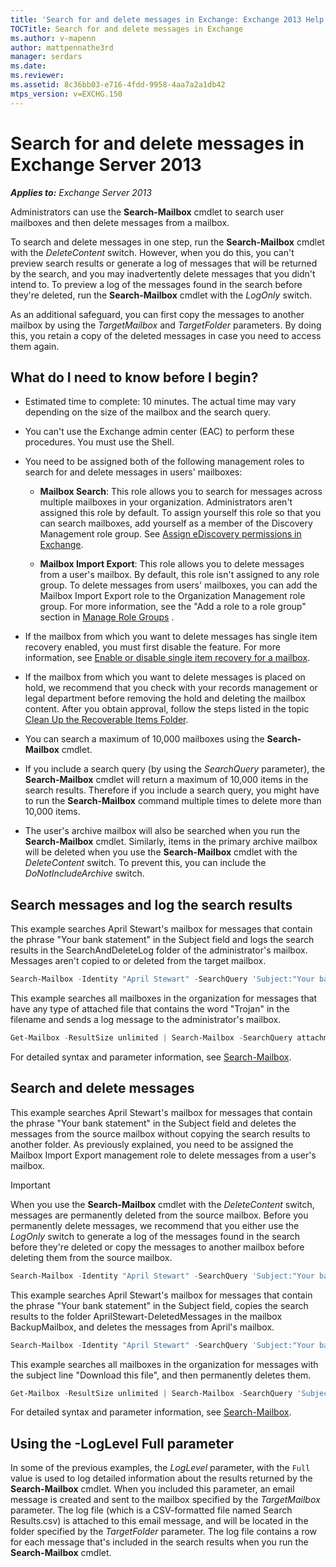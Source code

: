 ```yaml
---
title: 'Search for and delete messages in Exchange: Exchange 2013 Help'
TOCTitle: Search for and delete messages in Exchange
ms.author: v-mapenn
author: mattpennathe3rd
manager: serdars
ms.date:
ms.reviewer:
ms.assetid: 8c36bb03-e716-4fdd-9958-4aa7a2a1db42
mtps_version: v=EXCHG.150
---
```


# Search for and delete messages in Exchange Server 2013

_**Applies to:** Exchange Server 2013_

Administrators can use the **Search-Mailbox** cmdlet to search user mailboxes and then delete messages from a mailbox.

To search and delete messages in one step, run the **Search-Mailbox** cmdlet with the _DeleteContent_ switch. However, when you do this, you can't preview search results or generate a log of messages that will be returned by the search, and you may inadvertently delete messages that you didn't intend to. To preview a log of the messages found in the search before they're deleted, run the **Search-Mailbox** cmdlet with the _LogOnly_ switch.

As an additional safeguard, you can first copy the messages to another mailbox by using the _TargetMailbox_ and _TargetFolder_ parameters. By doing this, you retain a copy of the deleted messages in case you need to access them again.

## What do I need to know before I begin?

- Estimated time to complete: 10 minutes. The actual time may vary depending on the size of the mailbox and the search query.

- You can't use the Exchange admin center (EAC) to perform these procedures. You must use the Shell.

- You need to be assigned both of the following management roles to search for and delete messages in users' mailboxes:

  - **Mailbox Search**: This role allows you to search for messages across multiple mailboxes in your organization. Administrators aren't assigned this role by default. To assign yourself this role so that you can search mailboxes, add yourself as a member of the Discovery Management role group. See [Assign eDiscovery permissions in Exchange](assign-ediscovery-permissions-exchange-2013-help.md).

  - **Mailbox Import Export**: This role allows you to delete messages from a user's mailbox. By default, this role isn't assigned to any role group. To delete messages from users' mailboxes, you can add the Mailbox Import Export role to the Organization Management role group. For more information, see the "Add a role to a role group" section in [Manage Role Groups](https://technet.microsoft.com/library/ab9b7a3b-bf67-4ba1-bde5-8e6ac174b82c.aspx) .

- If the mailbox from which you want to delete messages has single item recovery enabled, you must first disable the feature. For more information, see [Enable or disable single item recovery for a mailbox](enable-or-disable-single-item-recovery-exchange-2013-help.md).

- If the mailbox from which you want to delete messages is placed on hold, we recommend that you check with your records management or legal department before removing the hold and deleting the mailbox content. After you obtain approval, follow the steps listed in the topic [Clean Up the Recoverable Items Folder](https://technet.microsoft.com/library/82c310f8-de2f-46f2-8e1a-edb6055d6e69.aspx).

- You can search a maximum of 10,000 mailboxes using the **Search-Mailbox** cmdlet.

- If you include a search query (by using the *SearchQuery* parameter), the **Search-Mailbox** cmdlet will return a maximum of 10,000 items in the search results. Therefore if you include a search query, you might have to run the **Search-Mailbox** command multiple times to delete more than 10,000 items.

- The user's archive mailbox will also be searched when you run the **Search-Mailbox** cmdlet. Similarly, items in the primary archive mailbox will be deleted when you use the **Search-Mailbox** cmdlet with the _DeleteContent_ switch. To prevent this, you can include the *DoNotIncludeArchive* switch.

## Search messages and log the search results

This example searches April Stewart's mailbox for messages that contain the phrase "Your bank statement" in the Subject field and logs the search results in the SearchAndDeleteLog folder of the administrator's mailbox. Messages aren't copied to or deleted from the target mailbox.

```powershell
Search-Mailbox -Identity "April Stewart" -SearchQuery 'Subject:"Your bank statement"' -TargetMailbox administrator -TargetFolder "SearchAndDeleteLog" -LogOnly -LogLevel Full
```

This example searches all mailboxes in the organization for messages that have any type of attached file that contains the word "Trojan" in the filename and sends a log message to the administrator's mailbox.

```powershell
Get-Mailbox -ResultSize unlimited | Search-Mailbox -SearchQuery attachment:trojan* -TargetMailbox administrator -TargetFolder "SearchAndDeleteLog" -LogOnly -LogLevel Full
```

For detailed syntax and parameter information, see [Search-Mailbox](https://docs.microsoft.com/powershell/module/exchange/mailboxes/search-mailbox).

## Search and delete messages

This example searches April Stewart's mailbox for messages that contain the phrase "Your bank statement" in the Subject field and deletes the messages from the source mailbox without copying the search results to another folder. As previously explained, you need to be assigned the Mailbox Import Export management role to delete messages from a user's mailbox.

> [!IMPORTANT]
> When you use the **Search-Mailbox** cmdlet with the _DeleteContent_ switch, messages are permanently deleted from the source mailbox. Before you permanently delete messages, we recommend that you either use the _LogOnly_ switch to generate a log of the messages found in the search before they're deleted or copy the messages to another mailbox before deleting them from the source mailbox.

```powershell
Search-Mailbox -Identity "April Stewart" -SearchQuery 'Subject:"Your bank statement"' -DeleteContent
```

This example searches April Stewart's mailbox for messages that contain the phrase "Your bank statement" in the Subject field, copies the search results to the folder AprilStewart-DeletedMessages in the mailbox BackupMailbox, and deletes the messages from April's mailbox.

```powershell
Search-Mailbox -Identity "April Stewart" -SearchQuery 'Subject:"Your bank statement"' -TargetMailbox "BackupMailbox" -TargetFolder "AprilStewart-DeletedMessages" -LogLevel Full -DeleteContent
```

This example searches all mailboxes in the organization for messages with the subject line "Download this file", and then permanently deletes them.

```powershell
Get-Mailbox -ResultSize unlimited | Search-Mailbox -SearchQuery 'Subject:"Download this file"' -DeleteContent
```

For detailed syntax and parameter information, see [Search-Mailbox](https://docs.microsoft.com/powershell/module/exchange/mailboxes/search-mailbox).

## Using the -LogLevel Full parameter

In some of the previous examples, the _LogLevel_ parameter, with the `Full` value is used to log detailed information about the results returned by the **Search-Mailbox** cmdlet. When you included this parameter, an email message is created and sent to the mailbox specified by the _TargetMailbox_ parameter. The log file (which is a CSV-formatted file named Search Results.csv) is attached to this email message, and will be located in the folder specified by the _TargetFolder_ parameter. The log file contains a row for each message that's included in the search results when you run the **Search-Mailbox** cmdlet.
